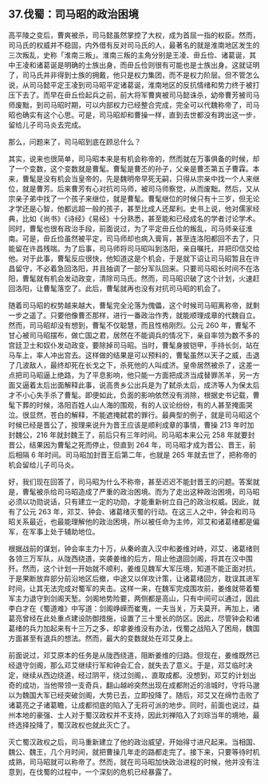 ## 37.伐蜀：司马昭的政治困境
高平陵之变后，曹爽被杀，司马懿虽然掌控了大权，成为首屈一指的权臣。然而，司马氏的权威并不稳固，内外借有反对司马氏的人，最著名的就是淮南地区发生的三次叛乱，史称「淮南三叛」。淮南三叛的主角分别是王凌、毌丘俭、诸葛诞，其中王凌和诸葛诞是明确的士族出身，而毌丘俭则很有可能也是士族出身。这就证明了，司马氏并非得到士族的拥戴，他只是权力集团，而不是权力阶层。但不管怎么说，从司马懿平定王凌到司马昭平定诸葛诞，淮南地区的反抗情绪和势力终于被打压下去了。而早在毌丘俭起兵之前，前大将军曹爽被司马懿诛杀，幼帝曹芳被司马师废黜，到司马昭时期，可以内部权力已经整合完成，完全可以代魏称帝了，司马昭也确实有这个心思。可是，司马昭却和曹操一样，直到去世都没有跨出这一步，留给儿子司马炎去完成。


那么，问题来了，司马昭到底在顾忌什么？


其实，说来也很简单，司马昭本来是有机会称帝的，然而就在万事俱备的时候，却了一个变数，这个变数就是曹髦。曹髦是曹丕的孙子，父亲是曹丕第五子曹霖。本来，曹髦是没有机会当皇帝的，先是魏明帝早死无嗣，只得从宗亲中找一个人来继位，就是曹芳。后来曹芳有心对抗司马师，被司马师察觉，从而废黜。然后，又从宗亲子弟中找了一个孩子来继位，就是曹髦。曹髦继位的时候只有十三岁，但无论才学还是心智，他都远超一般的孩子，甚至比成人还犀利。史书上说，他对儒家经典，比如《尚书》《诗经》《易经》十分熟悉，甚至能和已经成名的学者讨论学术。同时，曹髦也很有政治手段，前面说过，为了平定毌丘俭的叛乱，司马师亲征淮南。可是，毌丘俭虽然被平定，司马师却也病入膏肓，甚至连洛阳都回不去了，只能留在许昌残喘。为了后事，司马师将司马昭叫到洛阳，亲自嘱托，并把印信交给他。对于此事，曹髦反应很快，他知道这是个机会，于是就下诏让司马昭暂且在许昌留守，不必着急回洛阳，并且抽调了一部分军队回来。只要司马昭长时间不在洛阳，曹髦就有机会发动政变，清除司马氏。然而，司马昭识破了这个计划，火速赶回洛阳，让曹髦落空了。此后，曹髦就再也没有对抗司马昭的机会了。


随着司马昭的权势越来越大，曹髦完全沦落为傀儡，这个时候司马昭离称帝，就剩一步之遥了。只要他像曹丕那样，进行一番政治作秀，就能顺理成章的代魏自立。然而，司马昭却没有想到，曹髦不仅聪慧，而且性格刚烈。公元 260 年，曹髦不甘心被司马昭摆布，做亡国之君，居然在不能调兵的情况下，亲自率领为数不多的宫廷卫士和奴仆发动政变，要除掉司马昭。当时，曹髦身披铠甲，手持长剑，站在马车上，率人冲出宫去。这样做的结果是可以预料的，曹髦虽然以天子之威，击退了几波敌人，最终却死在长戈之下，杀死他的人叫成济。皇帝居然被杀了，这差一点把司马昭逼上绝路，为了平息影响，他只能一方面把成济当成替罪羔羊，另一方面又逼着太后出面解释此事，说高贵乡公出兵是为了弑杀太后，成济等人为保太后才不小心失手杀了曹髦。即便如此，负面的影响依然没有消除，根据史书记载，曹髦下葬的时候，洛阳百姓人山人海的围观，有的人议论纷纷，有的人甚至掩面哭泣。很显然，苍白的解释，不能遮掩弑君的罪行。最典型的例子，就是司马昭这个时候已经是晋公了，按理来说升为晋王应该是顺利成章的事情，曹操 213 年时加封魏公，216 年就封魏王了，前后只有三年时间。司马昭本来公元 258 年就要封晋公，结果因为曹髦之死而停止，但直到 264 年，司马昭才成为晋公、晋王，前后相隔 6 年时间。司马昭加封晋王后第二年，也就是 265 年就去世了，把称帝的机会留给儿子司马炎。


好，我们现在回答了，司马昭为什么不称帝，甚至迟迟不能封晋王的问题。答案就是，曹髦被杀给司马昭造成了严重的政治困境。而为了走出这种政治困境，司马昭必须以功勋说话，只有建立一定的功勋，才能重新树立自己的政治权威。因此，就有了公元 263 年，邓艾、钟会、诸葛绪灭蜀的行动。在这三人之中，钟会和司马昭关系最近，也最能理解他的政治困境，所以被任命为主帅，邓艾和诸葛绪都是偏军，在军事上处于辅助地位。


根据战前的谋划，钟会率主力十万，从秦岭直入汉中和姜维对峙，邓艾、诸葛绪则各领三万军队，从陇西绕道，突袭姜维的后方，阻止他退回剑阁，将其在汉中围歼。然而，这个计划一开始就不顺利，姜维见魏军大军压境，知道不能正面对抗，于是果断放弃部分前沿地区后撤，中途又以佯攻计策，让诸葛绪回方，耽误其进军时间，让其无法完成对蜀军的夹击。这样一来，在魏军完成围攻前，姜维就带着蜀军主力退守到剑阁天堑。剑阁地势险要，两侧都是高山，只有中间可以通过，因此李白才在《蜀道难》中写道：剑阁峥嵘而崔嵬，一夫当关，万夫莫开。再加上，诸葛亮曾经在此处重点建设防御措施，设置了三十里长的防区。因此，尽管钟会和诸葛绪的兵力加起来有十三万之多，却拿姜维没有办法，伐蜀之战陷入了困局，魏国方面甚至有退兵的想法。然而，最大的变数就处在邓艾身上。


前面说过，邓艾原本的任务是从陇西绕道，阻断姜维的归路。但现在，姜维既然已经退守剑阁，那么邓艾继续行军和钟会汇合，就失去了意义。于是，邓艾临时决定，继续从西边绕道，经过阴平，绕过剑阁，、直取成都。没想到，邓艾的计划出奇的成功，当他带领一支奇兵，翻山越岭突然出现在成都附近的涪城时，守将马邈以为魏国大军已经突破剑阁，大势已去，立即投降了。随后，邓艾又在绵竹击败了诸葛亮之子诸葛瞻，让成都彻底的陷入了无将可派的地步。同时，前面也说过，益州本地的豪强、士人对于蜀汉政权并不支持，因此刘禅陷入了刘琮当年的境地，最终选择投降了，蜀汉政权也就此灭亡了。


灭亡蜀汉政权之后，司马重新建立了他的政治威望，开始得寸进尺起来。当相国、魏公、魏王，几个月时间，就把曹操几年走的路都走完了。接下来，只要等待时机成熟，司马昭就可以称帝了。然而，就在司马昭加快政治进程的时候，他并没有注意到，在伐蜀的过程中，一个深刻的危机已经暴露了。

